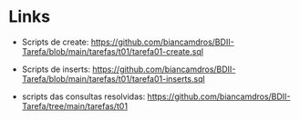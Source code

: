 # Links

* Scripts de create: https://github.com/biancamdros/BDII-Tarefa/blob/main/tarefas/t01/tarefa01-create.sql

* Scripts de inserts: https://github.com/biancamdros/BDII-Tarefa/blob/main/tarefas/t01/tarefa01-inserts.sql

* scripts das consultas resolvidas: https://github.com/biancamdros/BDII-Tarefa/tree/main/tarefas/t01